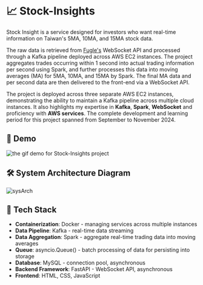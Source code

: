 # 📈 Stock-Insights

Stock Insight is a service designed for investors who want real-time information on Taiwan's 5MA, 10MA, and 15MA stock data.

The raw data is retrieved from [Fugle's](https://developer.fugle.tw/)
WebSocket API and processed through a Kafka pipeline deployed across AWS EC2 instances. The project aggregates trades occurring within 1 second into actual trading information per second using Spark, and further processes this data into moving averages (MA) for 5MA, 10MA, and 15MA by Spark. The final MA data and per second data are then delivered to the front-end via a WebSocket API.

The project is deployed across three separate AWS EC2 instances, demonstrating the ability to maintain a Kafka pipeline across multiple cloud instances. It also highlights my expertise in **Kafka**, **Spark**, **WebSocket** and proficiency with **AWS services**. The complete development and learning period for this project spanned from September to November 2024.

## 🎥 Demo

![the gif demo for Stock-Insights project](https://github.com/user-attachments/assets/f1accf27-ed96-4845-a3dc-374b501e9fe3)

## 🛠️ System Architecture Diagram

![sysArch](https://github.com/user-attachments/assets/47914c67-714b-479a-8d2c-87875f692f1c)

## 🧰 Tech Stack

- **Containerization**: Docker - managing services across multiple instances
- **Data Pipeline**: Kafka - real-time data streaming
- **Data Aggregation**: Spark - aggregate real-time trading data into moving averages
- **Queue**: asyncio.Queue() - batch processing of data for persisting into storage
- **Database**: MySQL - connection pool, asynchronous
- **Backend Framework**: FastAPI - WebSocket API, asynchronous
- **Frontend**: HTML, CSS, JavaScript
